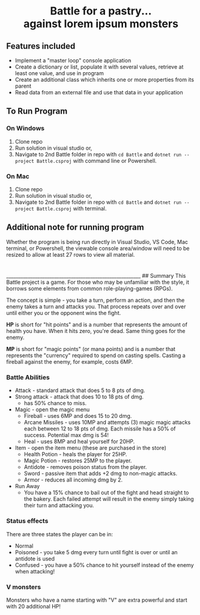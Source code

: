 <h1 align ="center"> Battle for a pastry...<br> against lorem ipsum monsters</h1>

## Features included
* Implement a "master loop" console application
* Create a dictionary or list, populate it with several values, retrieve at least one value, and use in program
* Create an additional class which inherits one or more properties from its parent
* Read data from an external file and use that data in your application

## To Run Program

### On Windows
1) Clone repo
2) Run solution in visual studio or, 
3) Navigate to 2nd Battle folder in repo with `cd Battle` and `dotnet run --project Battle.csproj` with command line or Powershell.

### On Mac
1) Clone repo
2) Run solution in visual studio or, 
3) Navigate to 2nd Battle folder in repo with `cd Battle` and `dotnet run --project Battle.csproj` with terminal.

## Additional note for running program
Whether the program is being run directly in Visual Studio, VS Code, Mac terminal, or Powershell, the viewable console area/window will need to be resized to allow at least 27 rows to view all material. 

<h1></h1>
________________________________________________________
## Summary
This Battle project is a game. For those who may be
unfamiliar with the style, it borrows some elements
from common role-playing-games (RPGs).

The concept is simple - you take a turn, perform an 
action, and then the enemy takes a turn and attacks you.
That process repeats over and over until either you
or the opponent wins the fight. 

**HP** is short for "hit points" and is a number that 
represents the amount of health you have. When it hits
zero, you're dead. Same thing goes for the enemy.

**MP** is short for "magic points" (or mana points) and is
a number that represents the "currency" required to
spend on casting spells. Casting a fireball against
the enemy, for example, costs 6MP.

### Battle Abilities
* Attack - standard attack that does 5 to 8 pts of dmg.
* Strong attack - attack that does 10 to 18 pts of dmg.
    * has 50% chance to miss.
* Magic - open the magic menu
    * Fireball - uses 6MP and does 15 to 20 dmg.
    * Arcane Missiles - uses 10MP and attempts (3) magic magic attacks each between 12 to 18 pts of dmg. Each missile has a 50% of success. Potential max dmg is 54!
    * Heal - uses 8MP and heal yourself for 20HP.
* Item - open the item menu (these are purchased in the store)
    * Health Potion - heals the player for 25HP.
    * Magic Potion - restores 25MP to the player.
    * Antidote - removes poison status from the player.
    * Sword - passive item that adds +2 dmg to non-magic attacks.
    * Armor - reduces all incoming dmg by 2.
* Run Away
    * You have a 15% chance to bail out of the fight and
    head straight to the bakery. Each failed attempt will 
    result in the enemy simply taking their turn and attacking you.
    
### Status effects
There are three states the player can be in:
* Normal
* Poisoned - you take 5 dmg every turn until fight is over or until an antidote is used
* Confused - you have a 50% chance to hit yourself instead of the enemy when attacking!

### V monsters
Monsters who have a name starting with "V" are extra powerful and start with 20 additional HP!




